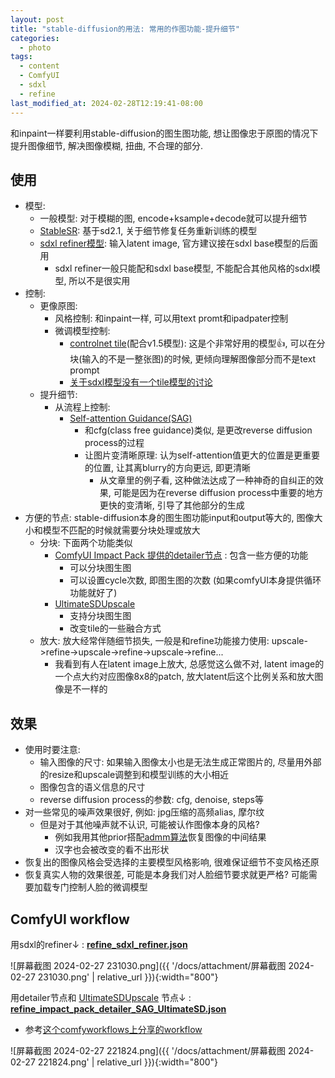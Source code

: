 ```yaml
---
layout: post
title: "stable-diffusion的用法: 常用的作图功能-提升细节"
categories:
  - photo
tags:
  - content
  - ComfyUI
  - sdxl
  - refine
last_modified_at: 2024-02-28T12:19:41-08:00
---
```

和inpaint一样要利用stable-diffusion的图生图功能, 想让图像忠于原图的情况下提升图像细节, 解决图像模糊, 扭曲, 不合理的部分. 

## 使用

- 模型:
	- 一般模型: 对于模糊的图, encode+ksample+decode就可以提升细节
	- [StableSR](https://iceclear.github.io/projects/stablesr/): 基于sd2.1, 关于细节修复任务重新训练的模型
	- [sdxl refiner模型](https://huggingface.co/stabilityai/stable-diffusion-xl-refiner-1.0): 输入latent image, 官方建议接在sdxl base模型的后面用
		- sdxl refiner一般只能配和sdxl base模型, 不能配合其他风格的sdxl模型, 所以不是很实用
- 控制:
	- 更像原图: 
		- 风格控制: 和inpaint一样, 可以用text promt和ipadpater控制
		- 微调模型控制:
			- [controlnet tile]([https://github.com/Mikubill/sd-webui-controlnet/discussions/1142](https://github.com/Mikubill/sd-webui-controlnet/discussions/1142))(配合v1.5模型): 这是个非常好用的模型👍, 可以在分块(输入的不是一整张图)的时候, 更倾向理解图像部分而不是text prompt
			- [关于sdxl模型没有一个tile模型的讨论](https://huggingface.co/lllyasviel/sd_control_collection/discussions/1) 
	- 提升细节:
		- 从流程上控制:
			- [Self-attention Guidance(SAG)](https://ku-cvlab.github.io/Self-Attention-Guidance)
				- 和cfg(class free guidance)类似, 是更改reverse diffusion process的过程
				- 让图片变清晰原理:  认为self-attention值更大的位置是更重要的位置, 让其离blurry的方向更远, 即更清晰
					- 从文章里的例子看, 这种做法达成了一种神奇的自纠正的效果, 可能是因为在reverse diffusion process中重要的地方更快的变清晰, 引导了其他部分的生成
- 方便的节点: stable-diffusion本身的图生图功能input和output等大的, 图像大小和模型不匹配的时候就需要分块处理或放大
	- 分块: 下面两个功能类似
		- [ComfyUI Impact Pack 提供的detailer节点](https://github.com/ltdrdata/ComfyUI-Impact-Pack/blob/5f73ac55c02b588bf151c355522e8c402723e134/modules/impact/core.py#L329) : 包含一些方便的功能
			- 可以分块图生图
			- 可以设置cycle次数, 即图生图的次数 (如果comfyUI本身提供循环功能就好了)
		- [UltimateSDUpscale](https://github.com/ssitu/ComfyUI_UltimateSDUpscale) 
			- 支持分块图生图
			- 改变tile的一些融合方式
	- 放大: 放大经常伴随细节损失, 一般是和refine功能接力使用: upscale->refine->upscale->refine->upscale->refine...
		- 我看到有人在latent image上放大, 总感觉这么做不对, latent image的一个点大约对应图像8x8的patch, 放大latent后这个比例关系和放大图像是不一样的

## 效果

- 使用时要注意:
	- 输入图像的尺寸: 如果输入图像太小也是无法生成正常图片的, 尽量用外部的resize和upscale调整到和模型训练的大小相近
	- 图像包含的语义信息的尺寸
	- reverse diffusion process的参数: cfg, denoise, steps等
- 对一些常见的噪声效果很好, 例如: jpg压缩的高频alias, 摩尔纹
	- 但是对于其他噪声就不认识, 可能被认作图像本身的风格? 
		- 例如我用其他prior搭配[admm算法](https://en.wikipedia.org/wiki/Augmented_Lagrangian_method)恢复图像的中间结果
		- 汉字也会被改变的看不出形状
- 恢复出的图像风格会受选择的主要模型风格影响, 很难保证细节不变风格还原
- 恢复真实人物的效果很差, 可能是本身我们对人脸细节要求就更严格? 可能需要加载专门控制人脸的微调模型


## ComfyUI workflow

用sdxl的refiner$\downarrow$ : [**refine_sdxl_refiner.json**](https://gist.github.com/roshameow/7a46bcdb4d7bdc5b2c0e758e4aa85a9f#file-refine_sdxl_refiner-json) 

![屏幕截图 2024-02-27 231030.png]({{ '/docs/attachment/屏幕截图 2024-02-27 231030.png' | relative_url }}){:width="800"}

用detailer节点和 [UltimateSDUpscale](https://github.com/ssitu/ComfyUI_UltimateSDUpscale) 节点$\downarrow$ : [**refine_impact_pack_detailer_SAG_UltimateSD.json**](https://gist.github.com/roshameow/7a46bcdb4d7bdc5b2c0e758e4aa85a9f#file-refine_impact_pack_detailer_sag_ultimatesd-json) 
- 参考[这个comfyworkflows上分享的workflow](https://comfyworkflows.com/workflows/f9ed8191-b2e1-4417-ac26-2ecc7ff2a484) 

![屏幕截图 2024-02-27 221824.png]({{ '/docs/attachment/屏幕截图 2024-02-27 221824.png' | relative_url }}){:width="800"}